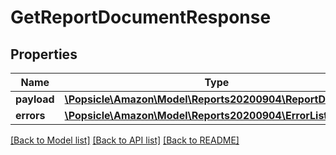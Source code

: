 # GetReportDocumentResponse

## Properties
Name | Type | Description | Notes
------------ | ------------- | ------------- | -------------
**payload** | [**\Popsicle\Amazon\Model\Reports20200904\ReportDocument**](ReportDocument.md) |  | [optional] 
**errors** | [**\Popsicle\Amazon\Model\Reports20200904\ErrorList**](ErrorList.md) |  | [optional] 

[[Back to Model list]](../../README.md#documentation-for-models) [[Back to API list]](../../README.md#documentation-for-api-endpoints) [[Back to README]](../../README.md)

